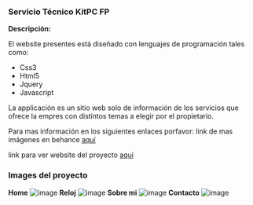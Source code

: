 ### Servicio Técnico KitPC FP
**Descripción:**

El website presentes está diseñado con lenguajes de programación tales como:

- Css3
- Html5
- Jquery
- Javascript

La applicación es un sitio web solo de información de los servicios que ofrece la empres con distintos temas a elegir por el propietario.

Para mas información en los siguientes enlaces porfavor:
link de mas imágenes en behance [aquí](https://yanchapanta.github.io/ServicioTecnicokitpcFP/index.html)

link para ver website del proyecto [aquí](https://www.behance.net/gallery/95389755/staff-offering-technical-service)

### Images del proyecto
**Home**
![image](https://user-images.githubusercontent.com/34762008/79295933-a0268400-7e9f-11ea-9abb-26109f1f89d6.png)
**Reloj**
![image](https://user-images.githubusercontent.com/34762008/79295979-c0564300-7e9f-11ea-96b7-77125150b386.png)
**Sobre mi**
![image](https://user-images.githubusercontent.com/34762008/79296009-d7953080-7e9f-11ea-9561-9b29b5da791a.png)
**Contacto**
![image](https://user-images.githubusercontent.com/34762008/79296039-e380f280-7e9f-11ea-8613-7552874a3f36.png)


